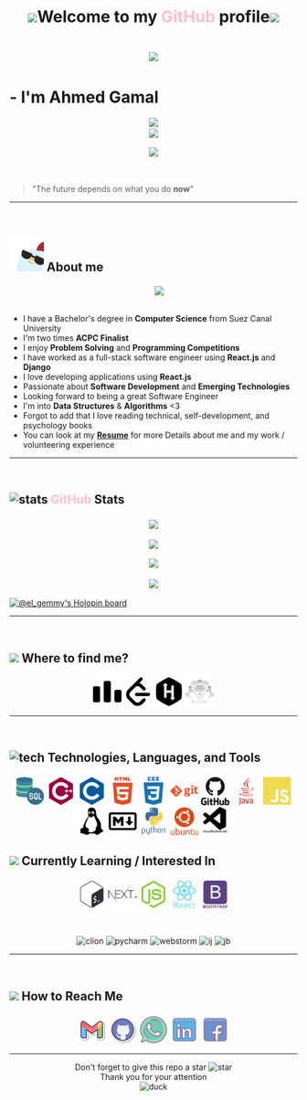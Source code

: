 

# <p align="center"><img src="https://media.giphy.com/media/LpDmM2wSt6Hm5fKJVa/giphy.gif" width="40"/>Welcome to my <span style="color:pink">GitHub</span> profile<img src="https://media.giphy.com/media/LpDmM2wSt6Hm5fKJVa/giphy.gif" width="40"/><br><br> <img src="https://media.giphy.com/media/bcKmIWkUMCjVm/giphy.gif" width="100"></p>

# - I'm **Ahmed Gamal**  

<p align="center">
    <img src="https://komarev.com/ghpvc/?username=AhmedGamal2212&color=red">
    <br>
    <a href="https://commits.top/egypt.html">
        <img src="https://en12si9ke02zgxr.m.pipedream.net">
    </a>
</p>


<p align="center">
  <a href="https://github.com/DenverCoder1/readme-typing-svg">
  <img src="https://readme-typing-svg.herokuapp.com?font='Hubballi'&color=ccc&size=27&center=true&vCenter=true&width=500&height=100&lines=Software+Engineer;2X+ACPC+Finalist;Computer+Science+Graduate;Problem+Solving+Coach/instructor;Expert@Codeforces"></a>
</p>

<br>

> "The future depends on what you do **now**"


<hr>
<br>


<!-- About -->
## <picture> <img width="60px" src="icons/about me gif.webp"> </picture>  About me </p>


<img align="right" src="https://media.giphy.com/media/11EcsZWIcV4q2I/giphy.gif" width = 250px/>

<br><br>

<ul>
<li>I have a Bachelor's degree in <strong>Computer Science</strong> from Suez Canal University</li>
<li> I'm two times <strong>ACPC Finalist</strong></li> 

<li> I enjoy <strong>Problem Solving</strong> and <strong>Programming Competitions</strong></li>  

<li>I have worked as a full-stack software engineer using <strong>React.js</strong> and <strong>Django</strong></li>

<li>I love developing applications using <strong>React.js</strong></li>

<li>Passionate about <strong>Software Development</strong> and <strong>Emerging Technologies</strong></li>

<li> Looking forward to being a great Software Engineer</li>

<li>I'm into <strong>Data Structures</strong> & <strong>Algorithms</strong> <3 </li>

<li>Forgot to add that I love reading technical, self-development, and psychology books</li>

<li> You can look at my <a href="https://drive.google.com/file/d/1rBY5RnjqSN0YynpG6xJc-0g5VwmaVm_h/view?usp=sharing" target="blank"><strong>Resume</strong></a> for more Details about me and my work / volunteering experience  </li>

</ul>

 

<hr>
<br>

<!-- github stats and trophies -->
## <p><img src="https://media.giphy.com/media/IcnxGGAj0ubyB2r5M6/giphy.gif" alt="stats" width="50px"> <span style="color:pink">GitHub</span> Stats</p>


<p align="center">
    <a href="https://github.com/ahmedgamal2212">
    <img align="center" src="https://github-readme-stats.vercel.app/api/top-langs/?username=ahmedgamal2212&langs_count=5&layout=compact&theme=radical">
    </a>
    <br><br>
    <a href="https://github.com/ahmedgamal2212">
    <img align="center" src="https://github-readme-stats.vercel.app/api?username=ahmedgamal2212&show_icons=true&theme=radical" />
    </a>
    <br><br>
    <a href="https://github.com/ahmedgamal2212"><img src="https://github-readme-streak-stats.herokuapp.com?user=ahmedgamal2212&theme=radical&date_format=M%20j%5B%2C%20Y%5D"></a>
    <br><br>
    <a>
    <img src="https://github-profile-trophy.vercel.app/?username=ahmedgamal2212&theme=radical&no-frame=false&row=1&&margin-w=30&no-bg=true">
    </a>
</p>

[![@el_gemmy's Holopin board](https://holopin.io/api/user/board?user=el_gemmy)](https://holopin.io/@el_gemmy)

<hr>
<br> 


<!-- platforms & where to find me -->
## <p><img src="https://media.giphy.com/media/zxAoODXqWnEU3lUlnD/giphy.gif" width="70px">  Where to find me? </p>

<p align="center">
    <a href="https://codeforces.com/profile/El_Gemmy"><img src="icons/codeforces.svg" alt="CodeForces" width="50px" title="codeforces"/></a>
    <a href="https://leetcode.com/ahmedgemy2212/"><img src="icons/leetcode.svg" alt="LeetCode" width="50px" title="leetcode"/></a>
	<a href="https://www.hackerrank.com/ahmedgemy2212"><img src="icons/hackerrank.svg" alt="HacerRank" width="50px" title="hackerrank"/></a>
    <a href="https://atcoder.jp/users/El_Gemmy"><img src="icons/atcoder.svg" alt="AtCoder" width="50px" title="atcoder"/></a>     
</p>

<hr>
<br>


## <p> <img src="https://media.giphy.com/media/h1QmJxwoCr19BtTkGt/giphy.gif" alt="tech" title="tech" width="50px"> Technologies, Languages, and Tools </p>

<p align="center">
    <img src="tech-icons/sql-server.png" alt="sql" width="50px" title="sql">
    <img src="tech-icons/cpp.svg" alt="cpp" width="50px" title="cpp">
    <img src="tech-icons/c.svg" alt="c" width="50px" title="c">
    <img src="tech-icons/html.svg" alt="html" width="50px" title="html">
    <img src="tech-icons/css.svg" alt="css" width="50px" title="css">
    <img src="tech-icons/git.svg" alt="git" width="50px" title="git">
    <img src="tech-icons/github.svg" alt="github" width="50px" title="github">
    <img src="tech-icons/java.svg" alt="java" width="50px" title="java">
    <img src="tech-icons/js.svg" alt="js" width="50px" title="js">
    <img src="tech-icons/linux.svg" alt="linux" width="50px" title="linux">
    <img src="tech-icons/md.svg" alt="md" width="50px" title="md">
    <img src="tech-icons/python.svg" alt="python" width="50px" title="python">
    <img src="tech-icons/ubuntu.svg" alt="ubuntu" width="50px" title="ubuntu">
    <img src="tech-icons/vscode.svg" alt="vscode" width="50px" title="vscode">
</p>

## <p><img src="https://media.giphy.com/media/Vbc33O3DoedXa0O6Pj/giphy.gif" width="50px"/> Currently Learning / Interested In</p> 



<p align="center">
    <img src="tech-icons/bash.svg" alt="bash" width="50px" title="bash">
    <img src="tech-icons/next.svg" alt="next" width="50px" title="next">
    <img src="tech-icons/node.svg" alt="node" width="50px" title="node">
    <img src="tech-icons/react.svg" alt="react" width="50px" title="react">
    <img src="tech-icons/bootstrap.svg" alt="bootstrap" width="50px" title="bootstrap">
</p>

<br>

<p align="center">
    <img src="https://media.giphy.com/media/yjSNYYnj9gAeUbSHr3/giphy.gif" alt="clion" title="clion" width="60px">
    <img src="https://media.giphy.com/media/cYU6YcPE5YlJxh6otp/giphy.gif" alt="pycharm" title="pycharm" width="60px">
    <img src="https://media.giphy.com/media/0ZKDGWWimlunrp82XU/giphy.gif" alt="webstorm" title="webstorm" width="60px">
    <img src="https://media.giphy.com/media/iJWXxAr2Za6EtN2Row/giphy.gif" alt="ij" title="ij" width="60px">
    <img src="https://media.giphy.com/media/ukzNjL2uvnKjQwiO96/giphy.gif" alt="jb" title="jb" width="100px">
</p>


<hr>
<br>

<!-- how to reach me -->
## <p><img src="https://media.giphy.com/media/feQRYLoruyjguhLjK1/giphy.gif" width="40px"> How to Reach Me </p>

<!-- -->
<p align="center">
	<a href="mailto:ahmedgamal.ssaleh@gmail.com"><img img src="icons/gmail2.svg" alt="Gmail" title="gmail" width="50px"/></a>
	<a href="https://github.com/ahmedgamal2212"><img src="icons/github.svg" alt="GitHub" title="github" width="50px"/></a>
	<a href="https://wa.me/021226384555"><img src="icons/whatsapp.svg" alt="Whatsapp" title="whatsapp" width="50px"/></a>
	<a href="https://www.linkedin.com/in/ahmedgamalssaleh/"><img src="icons/linkedin.svg" alt="LinkedIn" width="50px" title="linkedin"/></a>
	<a href="https://www.facebook.com/ahmed.ggamalssaleh"><img src="icons/Facebook.svg" alt="Facebook" title="facebook" width="50px"/></a>
</p>
<hr>


<!-- end -->
<p align="center" class="box" style="text-align:center">
    <p align="center">Don't forget to give this repo a star <img src="https://media.giphy.com/media/k9F6ZtOTEr4UGmt3H2/giphy.gif" width="40px" alt="star" title="star"><br> Thank you for your attention<br> <img src="https://media.giphy.com/media/3HbtyiV6otnLf4WHSN/giphy.gif" alt="duck" title="duck" width="300px"></p>
    
</p>
